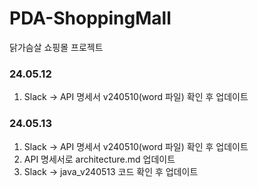 # PDA-ShoppingMall

닭가슴살 쇼핑몰 프로젝트

### 24.05.12
1. Slack -> API 명세서 v240510(word 파일) 확인 후 업데이트

### 24.05.13
1. Slack -> API 명세서 v240510(word 파일) 확인 후 업데이트
2. API 명세서로 architecture.md 업데이트
3. Slack -> java_v240513 코드 확인 후 업데이트